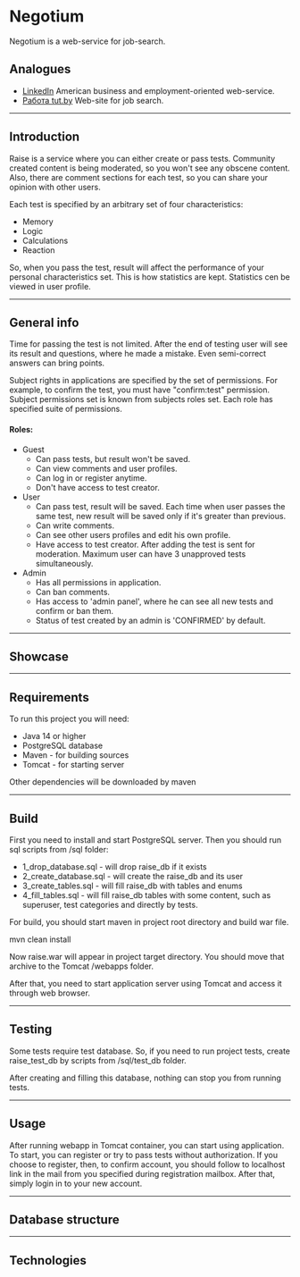 # Negotium

Negotium is a web-service for job-search. 

## Analogues
* [LinkedIn](https://https://www.linkedin.com) American business and employment-oriented web-service.
* [Работа tut.by](https://rabota.by)  Web-site for job search.
___
## Introduction
Raise is a service where you can either create or pass tests. Community created content
is being moderated, so you won't see any obscene content. Also, there are comment
sections for each test, so you can share your opinion with other users.

Each test is specified by an arbitrary set of four characteristics:
- Memory
- Logic
- Calculations
- Reaction

So, when you pass the test, result will affect the performance of your personal
characteristics set. This is how statistics are kept. Statistics cen be viewed in 
user profile.

___

## General info

Time for passing the test is not limited. After the end of testing user will see its result and 
questions, where he made a mistake. Even semi-correct answers can bring points.

Subject rights in applications are specified by the set of permissions. For example, 
to confirm the test, you must have "confirm:test" permission. Subject permissions set
is known from subjects roles set. Each role has specified suite of permissions. 

#### Roles:
- Guest 
    - Can pass tests, but result won't be saved. 
    - Can view comments and user profiles.
    - Can log in or register anytime. 
    - Don't have access to test creator.
- User 
    - Сan pass test, result will be saved. Each time when user passes the same test, 
  new result will be saved only if it's greater than previous. 
    - Сan write comments. 
    - Сan see other users profiles and edit his own profile. 
    - Have access to test creator. After adding the test is sent for moderation. Maximum user can have 3 unapproved
  tests simultaneously.
- Admin 
  - Has all permissions in application.
  - Can ban comments.
  - Has access to 'admin panel', where he can
    see all new tests and confirm or ban them. 
  - Status of test created by an admin
    is 'CONFIRMED' by default.
    
___
## Showcase


___
## Requirements

To run this project you will need:
- Java 14 or higher
- PostgreSQL database
- Maven - for building sources
- Tomcat - for starting server

Other dependencies will be downloaded by maven
___
## Build

First you need to install and start PostgreSQL server. Then you should run sql scripts
from /sql folder:
- 1_drop_database.sql - will drop raise_db if it exists
- 2_create_database.sql - will create the raise_db and its user
- 3_create_tables.sql - will fill raise_db with tables and enums
- 4_fill_tables.sql - will fill raise_db tables with some content, such as superuser,
  test categories and directly by tests.

For build, you should start maven in project root directory and build war file.

mvn clean install

Now raise.war will appear in project target directory. You should move that
archive to the Tomcat /webapps folder.

After that, you need to start application server using Tomcat and access it through
web browser.
___
## Testing

Some tests require test database. So, if you need to run project tests, create
raise_test_db by scripts from /sql/test_db folder.

After creating and filling this database, nothing can stop you from running tests.

___
## Usage
After running webapp in Tomcat container, you can start using application. 
To start, you can register or try to pass tests without authorization. If you choose
to register, then, to confirm account, you should follow to localhost link in the mail from
you specified during registration mailbox. After that, simply login in to your new account.





___
## Database structure

___
## Technologies

